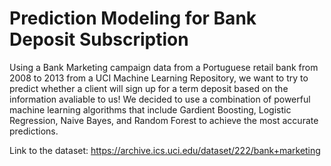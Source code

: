 # Prediction Modeling for Bank Deposit Subscription

Using a Bank Marketing campaign data from a Portuguese retail bank from 2008 to 2013 from a UCI Machine Learning Repository, we want to try to predict whether a client will sign up for a term deposit based on the information avaliable to us! We decided to use a combination of powerful machine learning algorithms that include Gardient Boosting, Logistic Regression, Naive Bayes, and Random Forest to achieve the most accurate predictions.

Link to the dataset: https://archive.ics.uci.edu/dataset/222/bank+marketing
